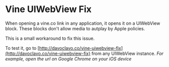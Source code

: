 Vine UIWebView Fix
==================

When opening a vine.co link in any application, it opens it on a UIWebView block. These blocks don't allow media to autplay by Apple policies.

This is a small workaround to fix this issue.

To test it, go to [http://davoclavo.co/vine-uiwebview-fix](http://davoclavo.co/vine-uiwebview-fix) from any UIWebView instance. *For example, open the url on Google Chrome on your iOS device*
